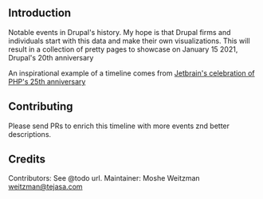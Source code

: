 Introduction
-----------
Notable events in Drupal's history. My hope is that Drupal firms and individuals start with this data and make their own visualizations. This will result in a collection of pretty pages to showcase on January 15 2021, Drupal's 20th  anniversary

An inspirational example of a timeline comes from [Jetbrain's celebration of PHP's 25th anniversary](https://www.jetbrains.com/lp/php-25/) 

Contributing
--------------
Please send PRs to enrich this timeline with more events znd better descriptions.

Credits
-----------
Contributors: See @todo url.
Maintainer: Moshe Weitzman <weitzman@tejasa.com>
